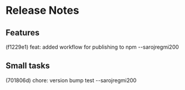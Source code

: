 
# Release Notes

## Features
(f1229e1) feat: added workflow for publishing to npm --sarojregmi200

## Small tasks
(701806d) chore: version bump test --sarojregmi200
